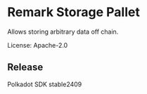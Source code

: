 # Remark Storage Pallet

Allows storing arbitrary data off chain.


License: Apache-2.0


## Release

Polkadot SDK stable2409
